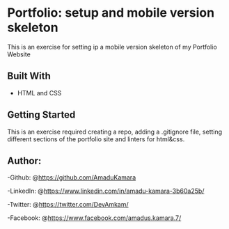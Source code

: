 # Portfolio: setup and mobile version skeleton

This is an exercise for setting ip a mobile version skeleton of my Portfolio Website

## Built With

- HTML and CSS

## Getting Started

This is an exercise required creating a repo, adding a .gitignore file, setting different sections of the portfolio site and linters for html&css.

## Author:

-Github: @<https://github.com/AmaduKamara>

-LinkedIn: @<https://www.linkedin.com/in/amadu-kamara-3b60a25b/>

-Twitter: @<https://twitter.com/DevAmkam/>

-Facebook: @<https://www.facebook.com/amadus.kamara.7/>
